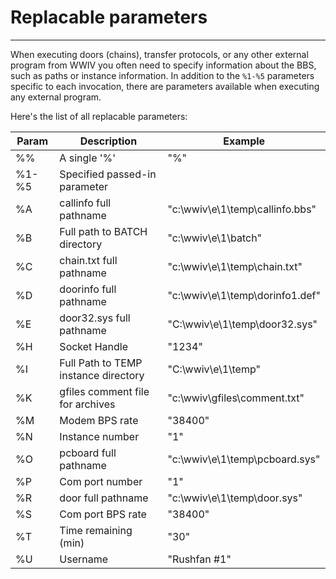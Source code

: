 # Replacable parameters
***

When executing doors (chains), transfer protocols, or any other external program 
from WWIV you often need to specify information about the BBS, such as paths or
instance information. In addition to the ```%1-%5``` parameters specific
to each invocation, there are parameters available when executing any
external program.

Here's the list of all replacable parameters:


| Param  | Description                          | Example
|--------|--------------------------------------|----------------------------------|
| %%     | A single '%'                         | "%"
| %1-%5  | Specified passed-in parameter        |
| %A     | callinfo full pathname               | "c:\wwiv\e\1\temp\callinfo.bbs"
| %B     | Full path to BATCH directory         | "c:\wwiv\e\1\batch"
| %C     | chain.txt full pathname              | "c:\wwiv\e\1\temp\chain.txt"
| %D     | doorinfo full pathname               | "c:\wwiv\e\1\temp\dorinfo1.def"
| %E     | door32.sys full pathname             | "C:\wwiv\e\1\temp\door32.sys"
| %H     | Socket Handle                        | "1234"
| %I     | Full Path to TEMP instance directory | "C:\wwiv\e\1\temp"
| %K     | gfiles comment file for archives     | "c:\wwiv\gfiles\comment.txt"
| %M     | Modem BPS rate                       | "38400"
| %N     | Instance number                      | "1"
| %O     | pcboard full pathname                | "c:\wwiv\e\1\temp\pcboard.sys"
| %P     | Com port number                      | "1"
| %R     | door full pathname                   | "c:\wwiv\e\1\temp\door.sys"
| %S     | Com port BPS rate                    | "38400"
| %T     | Time remaining (min)                 | "30"
| %U     | Username                             | "Rushfan #1"

